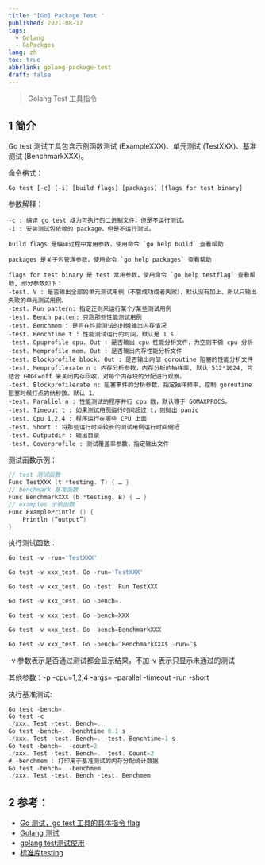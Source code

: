 ```yaml
---
title: "[Go] Package Test "
published: 2021-08-17
tags:
  - Golang
  - GoPackges
lang: zh
toc: true
abbrlink: golang-package-test
draft: false
---
```


>Golang Test 工具指令

<!--more-->

## 1 简介

Go test 测试工具包含示例函数测试 (ExampleXXX)、单元测试 (TestXXX)、基准测试 (BenchmarkXXX)。

命令格式：

```shell
Go test [-c] [-i] [build flags] [packages] [flags for test binary]
```

参数解释：

```
-c : 编译 go test 成为可执行的二进制文件，但是不运行测试。
-i : 安装测试包依赖的 package，但是不运行测试。

build flags 是编译过程中常用参数，使用命令 `go help build` 查看帮助

packages 是关于包管理参数，使用命令 `go help packages` 查看帮助

flags for test binary 是 test 常用参数，使用命令 `go help testflag` 查看帮助, 部分参数如下：
-test. V : 是否输出全部的单元测试用例（不管成功或者失败），默认没有加上，所以只输出失败的单元测试用例。
-test. Run pattern: 指定正则来运行某个/某些测试用例
-test. Bench patten: 只跑那些性能测试用例
-test. Benchmem : 是否在性能测试的时候输出内存情况
-test. Benchtime t : 性能测试运行的时间，默认是 1 s
-test. Cpuprofile cpu. Out : 是否输出 cpu 性能分析文件，为空则不做 cpu 分析
-test. Memprofile mem. Out : 是否输出内存性能分析文件
-test. Blockprofile block. Out : 是否输出内部 goroutine 阻塞的性能分析文件
-test. Memprofilerate n : 内存分析参数，内存分析的抽样率, 默认 512*1024, 可结合 GOGC=off 来关闭内存回收，对每个内存块的分配进行观察。
-test. Blockprofilerate n: 阻塞事件的分析参数，指定抽样频率，控制 goroutine 阻塞时候打点的纳秒数。默认 1。
-test. Parallel n : 性能测试的程序并行 cpu 数，默认等于 GOMAXPROCS。
-test. Timeout t : 如果测试用例运行时间超过 t，则抛出 panic
-test. Cpu 1,2,4 : 程序运行在哪些 CPU 上面
-test. Short : 将那些运行时间较长的测试用例运行时间缩短
-test. Outputdir : 输出目录
-test. Coverprofile : 测试覆盖率参数，指定输出文件
```

测试函数示例：

```go
// test 测试函数
Func TestXXX (t *testing. T) { … }
// benchmark 基准函数
Func BenchmarkXXX (b *testing. B) { … }
// examples 示例函数
Func ExamplePrintln () {
    Println (“output”)
}
```

执行测试函数：

```go
Go test -v -run='TestXXX'

Go test -v xxx_test. Go -run='TestXXX'

Go test -v xxx_test. Go -test. Run TestXXX

Go test -v xxx_test. Go -bench=.

Go test -v xxx_test. Go -bench=XXX

Go test -v xxx_test. Go -bench=BenchmarkXXX

Go test -v xxx_test. Go -bench=^BenchmarkXXX$ -run=^$
```

-v 参数表示是否通过测试都会显示结果，不加-v 表示只显示未通过的测试

其他参数：-p -cpu=1,2,4 -args= -parallel -timeout -run -short

执行基准测试:

```go
Go test -bench=.
Go test -c
./xxx. Test -test. Bench=.
Go test -bench=. -benchtime 0.1 s
./xxx. Test -test. Bench=. -test. Benchtime=1 s
Go test -bench=. -count=2
./xxx. Test -test. Bench=. -test. Count=2
# -benchmem : 打印用于基准测试的内存分配统计数据
Go test -bench=. -benchmem
./xxx. Test -test. Bench -test. Benchmem
```

## 2 参考：

- [Go 测试，go test 工具的具体指令 flag](https://deepzz.com/post/the-command-flag-of-go-test.html)
- [Golang 测试](https://sanyuesha.com/2019/08/21/go-test/)
- [golang test测试使用](https://studygolang.com/articles/2491)
- [标准库testing](http://doc.golang.ltd/)